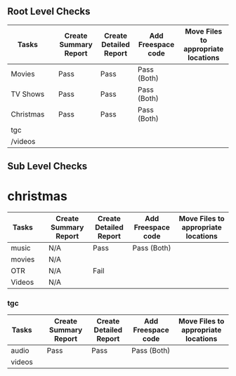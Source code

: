 ## Root Level Checks

| Tasks     |     | Create Summary Report | Create Detailed Report | Add Freespace code | Move Files to appropriate locations |
| --------- | --- | --------------------- | ---------------------- | ------------------ | ----------------------------------- |
| Movies    |     | Pass                  | Pass                   | Pass (Both)        |                                     |
| TV Shows  |     | Pass                  | Pass                   | Pass (Both)        |                                     |
| Christmas |     | Pass                  | Pass                   | Pass (Both)        |                                     |
| tgc       |     |                       |                        |                    |                                     |
| /videos   |     |                       |                        |                    |                                     |

## Sub Level Checks

# christmas

| Tasks  |     | Create Summary Report | Create Detailed Report | Add Freespace code | Move Files to appropriate locations |
| ------ | --- | --------------------- | ---------------------- | ------------------ | ----------------------------------- |
| music  |     | N/A                   | Pass                   | Pass (Both)        |                                     |
| movies |     | N/A                   |                        |                    |                                     |
| OTR    |     | N/A                   | Fail                   |                    |                                     |
| Videos |     | N/A                   |                        |                    |                                     |

### tgc

| Tasks  |     | Create Summary Report | Create Detailed Report | Add Freespace code | Move Files to appropriate locations |
| ------ | --- | --------------------- | ---------------------- | ------------------ | ----------------------------------- |
| audio  |     | Pass                  | Pass                   | Pass (Both)        |                                     |
| videos |     |                       |                        |                    |                                     |
